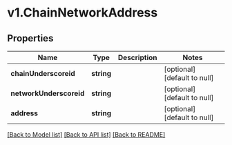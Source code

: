# v1.ChainNetworkAddress

## Properties
Name | Type | Description | Notes
------------ | ------------- | ------------- | -------------
**chainUnderscoreid** | **string** |  | [optional] [default to null]
**networkUnderscoreid** | **string** |  | [optional] [default to null]
**address** | **string** |  | [optional] [default to null]

[[Back to Model list]](../README.md#documentation-for-models) [[Back to API list]](../README.md#documentation-for-api-endpoints) [[Back to README]](../README.md)


